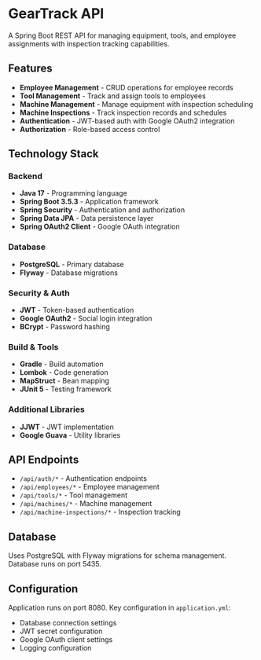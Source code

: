 # GearTrack API

A Spring Boot REST API for managing equipment, tools, and employee assignments with inspection tracking capabilities.

## Features

- **Employee Management** - CRUD operations for employee records
- **Tool Management** - Track and assign tools to employees
- **Machine Management** - Manage equipment with inspection scheduling
- **Machine Inspections** - Track inspection records and schedules
- **Authentication** - JWT-based auth with Google OAuth2 integration
- **Authorization** - Role-based access control

## Technology Stack

### Backend
- **Java 17** - Programming language
- **Spring Boot 3.5.3** - Application framework
- **Spring Security** - Authentication and authorization
- **Spring Data JPA** - Data persistence layer
- **Spring OAuth2 Client** - Google OAuth integration

### Database
- **PostgreSQL** - Primary database
- **Flyway** - Database migrations

### Security & Auth
- **JWT** - Token-based authentication
- **Google OAuth2** - Social login integration
- **BCrypt** - Password hashing

### Build & Tools
- **Gradle** - Build automation
- **Lombok** - Code generation
- **MapStruct** - Bean mapping
- **JUnit 5** - Testing framework

### Additional Libraries
- **JJWT** - JWT implementation
- **Google Guava** - Utility libraries

## API Endpoints

- `/api/auth/*` - Authentication endpoints
- `/api/employees/*` - Employee management
- `/api/tools/*` - Tool management  
- `/api/machines/*` - Machine management
- `/api/machine-inspections/*` - Inspection tracking

## Database

Uses PostgreSQL with Flyway migrations for schema management. Database runs on port 5435.

## Configuration

Application runs on port 8080. Key configuration in `application.yml`:
- Database connection settings
- JWT secret configuration
- Google OAuth client settings
- Logging configuration